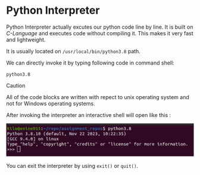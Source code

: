 # Python Interpreter

Python Interpreter actually excutes our python code line by line. It is built on _C-Language_ and executes code without compiling it. This makes it very fast and lightweight.

It is usually located on `/usr/local/bin/python3.8` path.

We can directly invoke it by typing following code in command shell:

```
python3.8
```
>[!CAUTION]
> All of the code blocks are written with repect to unix operating system and not for Windows operating systems.

After invoking the interpreter an interactive shell will open like this :

![python_shell.png](image.png)

You can exit the interpreter by using `exit()` or `quit()`.


